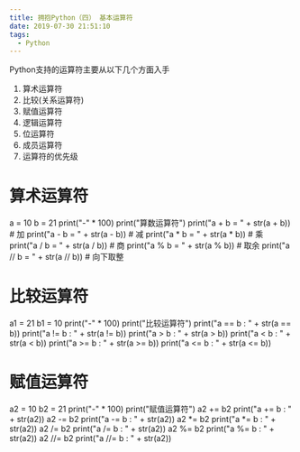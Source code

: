 ```yaml
---
title: 拥抱Python（四） 基本运算符
date: 2019-07-30 21:51:10
tags:
  - Python
---
```

<!--more-->
Python支持的运算符主要从以下几个方面入手
1. 算术运算符
2. 比较(关系运算符)
3. 赋值运算符
4. 逻辑运算符
5. 位运算符
6. 成员运算符
7. 运算符的优先级

# 算术运算符

a = 10
b = 21
print("-" * 100)
print("算数运算符")
print("a + b = " + str(a + b))  # 加
print("a - b = " + str(a - b))  # 减
print("a * b = " + str(a * b))  # 乘
print("a / b = " + str(a / b))  # 商
print("a % b = " + str(a % b))  # 取余
print("a // b = " + str(a // b))  # 向下取整

# 比较运算符

a1 = 21
b1 = 10
print("-" * 100)
print("比较运算符")
print("a == b : " + str(a == b))
print("a != b : " + str(a != b))
print("a > b : " + str(a > b))
print("a < b : " + str(a < b))
print("a >= b : " + str(a >= b))
print("a <= b : " + str(a <= b))

# 赋值运算符

a2 = 10
b2 = 21
print("-" * 100)
print("赋值运算符")
a2 += b2
print("a += b : " + str(a2))
a2 -= b2
print("a -= b : " + str(a2))
a2 *= b2
print("a *= b : " + str(a2))
a2 /= b2
print("a /= b : " + str(a2))
a2 %= b2
print("a %= b : " + str(a2))
a2 //= b2
print("a //= b : " + str(a2))
